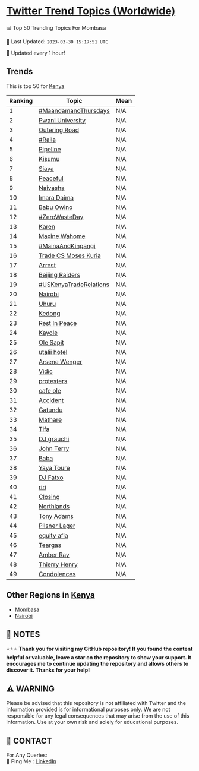 [Twitter Trend Topics (Worldwide)](https://github.com/ErcinDedeoglu/Twitter-Trend-Topics)
==========


📊 Top 50 Trending Topics For Mombasa

📆 Last Updated: `2023-03-30 15:17:51 UTC`

🔧 Updated every 1 hour!


## Trends

This is top 50 for [Kenya](</Kenya>)

| Ranking | Topic | Mean |
| ------- | ------------ | ------------ |
| 1 | [#MaandamanoThursdays](http://twitter.com/search?q=%23MaandamanoThursdays) | N/A |
| 2 | [Pwani University](http://twitter.com/search?q=Pwani+University) | N/A |
| 3 | [Outering Road](http://twitter.com/search?q=Outering+Road) | N/A |
| 4 | [#Raila](http://twitter.com/search?q=%23Raila) | N/A |
| 5 | [Pipeline](http://twitter.com/search?q=Pipeline) | N/A |
| 6 | [Kisumu](http://twitter.com/search?q=Kisumu) | N/A |
| 7 | [Siaya](http://twitter.com/search?q=Siaya) | N/A |
| 8 | [Peaceful](http://twitter.com/search?q=Peaceful) | N/A |
| 9 | [Naivasha](http://twitter.com/search?q=Naivasha) | N/A |
| 10 | [Imara Daima](http://twitter.com/search?q=Imara+Daima) | N/A |
| 11 | [Babu Owino](http://twitter.com/search?q=Babu+Owino) | N/A |
| 12 | [#ZeroWasteDay](http://twitter.com/search?q=%23ZeroWasteDay) | N/A |
| 13 | [Karen](http://twitter.com/search?q=Karen) | N/A |
| 14 | [Maxine Wahome](http://twitter.com/search?q=Maxine+Wahome) | N/A |
| 15 | [#MainaAndKingangi](http://twitter.com/search?q=%23MainaAndKingangi) | N/A |
| 16 | [Trade CS Moses Kuria](http://twitter.com/search?q=Trade+CS+Moses+Kuria) | N/A |
| 17 | [Arrest](http://twitter.com/search?q=Arrest) | N/A |
| 18 | [Beijing Raiders](http://twitter.com/search?q=Beijing+Raiders) | N/A |
| 19 | [#USKenyaTradeRelations](http://twitter.com/search?q=%23USKenyaTradeRelations) | N/A |
| 20 | [Nairobi](http://twitter.com/search?q=Nairobi) | N/A |
| 21 | [Uhuru](http://twitter.com/search?q=Uhuru) | N/A |
| 22 | [Kedong](http://twitter.com/search?q=Kedong) | N/A |
| 23 | [Rest In Peace](http://twitter.com/search?q=Rest+In+Peace) | N/A |
| 24 | [Kayole](http://twitter.com/search?q=Kayole) | N/A |
| 25 | [Ole Sapit](http://twitter.com/search?q=Ole+Sapit) | N/A |
| 26 | [utalii hotel](http://twitter.com/search?q=utalii+hotel) | N/A |
| 27 | [Arsene Wenger](http://twitter.com/search?q=Arsene+Wenger) | N/A |
| 28 | [Vidic](http://twitter.com/search?q=Vidic) | N/A |
| 29 | [protesters](http://twitter.com/search?q=protesters) | N/A |
| 30 | [cafe ole](http://twitter.com/search?q=cafe+ole) | N/A |
| 31 | [Accident](http://twitter.com/search?q=Accident) | N/A |
| 32 | [Gatundu](http://twitter.com/search?q=Gatundu) | N/A |
| 33 | [Mathare](http://twitter.com/search?q=Mathare) | N/A |
| 34 | [Tifa](http://twitter.com/search?q=Tifa) | N/A |
| 35 | [DJ grauchi](http://twitter.com/search?q=DJ+grauchi) | N/A |
| 36 | [John Terry](http://twitter.com/search?q=John+Terry) | N/A |
| 37 | [Baba](http://twitter.com/search?q=Baba) | N/A |
| 38 | [Yaya Toure](http://twitter.com/search?q=Yaya+Toure) | N/A |
| 39 | [DJ Fatxo](http://twitter.com/search?q=DJ+Fatxo) | N/A |
| 40 | [riri](http://twitter.com/search?q=riri) | N/A |
| 41 | [Closing](http://twitter.com/search?q=Closing) | N/A |
| 42 | [Northlands](http://twitter.com/search?q=Northlands) | N/A |
| 43 | [Tony Adams](http://twitter.com/search?q=Tony+Adams) | N/A |
| 44 | [Pilsner Lager](http://twitter.com/search?q=Pilsner+Lager) | N/A |
| 45 | [equity afia](http://twitter.com/search?q=equity+afia) | N/A |
| 46 | [Teargas](http://twitter.com/search?q=Teargas) | N/A |
| 47 | [Amber Ray](http://twitter.com/search?q=Amber+Ray) | N/A |
| 48 | [Thierry Henry](http://twitter.com/search?q=Thierry+Henry) | N/A |
| 49 | [Condolences](http://twitter.com/search?q=Condolences) | N/A |



## Other Regions in [Kenya](</Kenya>)

* [Mombasa](</Kenya/Mombasa.md>)
* [Nairobi](</Kenya/Nairobi.md>)



## 📝 NOTES

⭐⭐⭐ **Thank you for visiting my GitHub repository! If you found the content helpful or valuable, leave a star on the repository to show your support. It encourages me to continue updating the repository and allows others to discover it. Thanks for your help!**


## ⚠️ WARNING

Please be advised that this repository is not affiliated with Twitter and the information provided is for informational purposes only. We are not responsible for any legal consequences that may arise from the use of this information. Use at your own risk and solely for educational purposes.


## 📨 CONTACT

 For Any Queries:  
            🏓 Ping Me : [LinkedIn](https://www.linkedin.com/in/ercindedeoglu/)
